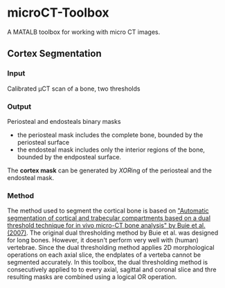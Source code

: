 # microCT-Toolbox
A MATALB toolbox for working with micro CT images.

## Cortex Segmentation

### Input
Calibrated µCT scan of a bone, two thresholds

### Output
Periosteal and endosteals binary masks

- the periosteal mask includes the complete bone, bounded by the periosteal surface
- the endosteal mask includes only the interior regions of the bone, bounded by the endposteal surface.

The **cortex mask** can be generated by *XOR*ing of the periosteal and the endosteal mask.

### Method
The method used to segment the cortical bone is based on ["Automatic segmentation of cortical and trabecular compartments based on a dual threshold technique for in vivo micro-CT bone analysis" by Buie et al. (2007)](https://www.sciencedirect.com/science/article/pii/S8756328207005558?via%3Dihub).
The original dual thresholding method by Buie et al. was designed for long bones. However, it doesn't perform very well with (human) vertebrae. Since the dual thresholding method applies 2D morphological operations on each axial slice, the endplates of a verteba cannot be segmented accurately.
In this toolbox, the dual thresholding method is consecutively applied to to every axial, sagittal and coronal slice and thre resulting masks are combined using a logical OR operation.

